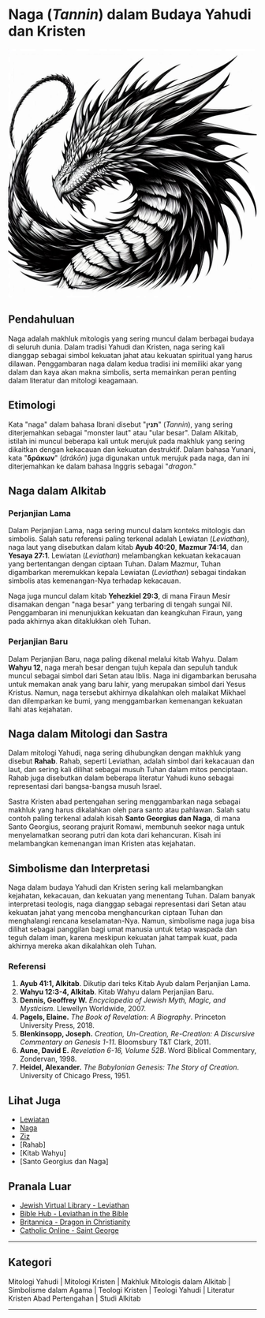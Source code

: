 # Naga (_Tannin_) dalam Budaya Yahudi dan Kristen

![Ilustrasi Gambar Makhluk Mitologi Naga](konten/img/makhluk_mitologi/naga.jpg)

## Pendahuluan

Naga adalah makhluk mitologis yang sering muncul dalam berbagai budaya di seluruh dunia. Dalam tradisi Yahudi dan Kristen, naga sering kali dianggap sebagai simbol kekuatan jahat atau kekuatan spiritual yang harus dilawan. Penggambaran naga dalam kedua tradisi ini memiliki akar yang dalam dan kaya akan makna simbolis, serta memainkan peran penting dalam literatur dan mitologi keagamaan.

## Etimologi

Kata "naga" dalam bahasa Ibrani disebut "**תנין**" (_Tannin_), yang sering diterjemahkan sebagai "monster laut" atau "ular besar". Dalam Alkitab, istilah ini muncul beberapa kali untuk merujuk pada makhluk yang sering dikaitkan dengan kekacauan dan kekuatan destruktif. Dalam bahasa Yunani, kata "**δράκων**" (_drákōn_) juga digunakan untuk merujuk pada naga, dan ini diterjemahkan ke dalam bahasa Inggris sebagai "_dragon_."

## Naga dalam Alkitab

### Perjanjian Lama

Dalam Perjanjian Lama, naga sering muncul dalam konteks mitologis dan simbolis. Salah satu referensi paling terkenal adalah Lewiatan (_Leviathan_), naga laut yang disebutkan dalam kitab **Ayub 40:20**, **Mazmur 74:14**, dan **Yesaya 27:1**. Lewiatan (_Leviathan_) melambangkan kekuatan kekacauan yang bertentangan dengan ciptaan Tuhan. Dalam Mazmur, Tuhan digambarkan meremukkan kepala Lewiatan (_Leviathan_) sebagai tindakan simbolis atas kemenangan-Nya terhadap kekacauan.

Naga juga muncul dalam kitab **Yehezkiel 29:3**, di mana Firaun Mesir disamakan dengan "naga besar" yang terbaring di tengah sungai Nil. Penggambaran ini menunjukkan kekuatan dan keangkuhan Firaun, yang pada akhirnya akan ditaklukkan oleh Tuhan.

### Perjanjian Baru

Dalam Perjanjian Baru, naga paling dikenal melalui kitab Wahyu. Dalam **Wahyu 12**, naga merah besar dengan tujuh kepala dan sepuluh tanduk muncul sebagai simbol dari Setan atau Iblis. Naga ini digambarkan berusaha untuk memakan anak yang baru lahir, yang merupakan simbol dari Yesus Kristus. Namun, naga tersebut akhirnya dikalahkan oleh malaikat Mikhael dan dilemparkan ke bumi, yang menggambarkan kemenangan kekuatan Ilahi atas kejahatan.

## Naga dalam Mitologi dan Sastra

Dalam mitologi Yahudi, naga sering dihubungkan dengan makhluk yang disebut **Rahab**. Rahab, seperti Leviathan, adalah simbol dari kekacauan dan laut, dan sering kali dilihat sebagai musuh Tuhan dalam mitos penciptaan. Rahab juga disebutkan dalam beberapa literatur Yahudi kuno sebagai representasi dari bangsa-bangsa musuh Israel.

Sastra Kristen abad pertengahan sering menggambarkan naga sebagai makhluk yang harus dikalahkan oleh para santo atau pahlawan. Salah satu contoh paling terkenal adalah kisah **Santo Georgius dan Naga**, di mana Santo Georgius, seorang prajurit Romawi, membunuh seekor naga untuk menyelamatkan seorang putri dan kota dari kehancuran. Kisah ini melambangkan kemenangan iman Kristen atas kejahatan.

## Simbolisme dan Interpretasi

Naga dalam budaya Yahudi dan Kristen sering kali melambangkan kejahatan, kekacauan, dan kekuatan yang menentang Tuhan. Dalam banyak interpretasi teologis, naga dianggap sebagai representasi dari Setan atau kekuatan jahat yang mencoba menghancurkan ciptaan Tuhan dan menghalangi rencana keselamatan-Nya. Namun, simbolisme naga juga bisa dilihat sebagai panggilan bagi umat manusia untuk tetap waspada dan teguh dalam iman, karena meskipun kekuatan jahat tampak kuat, pada akhirnya mereka akan dikalahkan oleh Tuhan.

### Referensi

1. **Ayub 41:1, Alkitab**. Dikutip dari teks Kitab Ayub dalam Perjanjian Lama.
2. **Wahyu 12:3-4, Alkitab**. Kitab Wahyu dalam Perjanjian Baru.
3. **Dennis, Geoffrey W.** *Encyclopedia of Jewish Myth, Magic, and Mysticism*. Llewellyn Worldwide, 2007.
4. **Pagels, Elaine.** *The Book of Revelation: A Biography*. Princeton University Press, 2018.
5. **Blenkinsopp, Joseph.** *Creation, Un-Creation, Re-Creation: A Discursive Commentary on Genesis 1-11*. Bloomsbury T&T Clark, 2011.
6. **Aune, David E.** *Revelation 6-16, Volume 52B*. Word Biblical Commentary, Zondervan, 1998.
7. **Heidel, Alexander.** *The Babylonian Genesis: The Story of Creation*. University of Chicago Press, 1951.

## Lihat Juga

- [Lewiatan](konten/kategori/makhluk_mitologi/lewiatan.md)
- [Naga](konten/kategori/makhluk_mitologi/naga.md)
- [Ziz](konten/kategori/makhluk_mitologi/ziz.md)
- [Rahab]
- [Kitab Wahyu]
- [Santo Georgius dan Naga]

## Pranala Luar

- [Jewish Virtual Library - Leviathan](https://www.jewishvirtuallibrary.org/leviathan)
- [Bible Hub - Leviathan in the Bible](https://biblehub.com/topical/l/leviathan.htm)
- [Britannica - Dragon in Christianity](https://www.britannica.com/topic/dragon-mythological-creature)
- [Catholic Online - Saint George](https://www.catholic.org/saints/saint.php?saint_id=280)

---

## Kategori
Mitologi Yahudi | Mitologi Kristen | Makhluk Mitologis dalam Alkitab | Simbolisme dalam Agama | Teologi Kristen | Teologi Yahudi | Literatur Kristen Abad Pertengahan | Studi Alkitab

---
